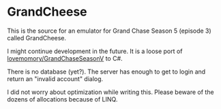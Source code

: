 # GrandCheese

This is the source for an emulator for Grand Chase Season 5 (episode 3) called GrandCheese.

I might continue development in the future. It is a loose port of [lovemomory/GrandChaseSeasonV](https://github.com/lovemomory/GrandChaseSeasonV) to C#.

There is no database (yet?). The server has enough to get to login and return an "invalid account" dialog.

I did not worry about optimization while writing this. Please beware of the dozens of allocations because of LINQ.